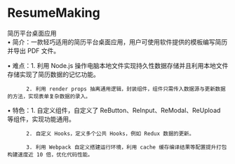 # ResumeMaking
简历平台桌面应用   
 •  简介：一款轻巧适用的简历平台桌面应用，用户可使用软件提供的模板编写简历并导出 PDF 文件。

 •  难点：1. 利用 Node.js 操作电脑本地文件实现持久性数据存储并且利用本地文件存储实现了简历数据的记忆功能。

          2. 利用 render props 抽离通用逻辑，封装组件，组件只需传入数据源与更新数据的方法，实现表单复杂数据的录入。

 •  特色：1. 自定义组件，自定义了 ReButton、ReInput、ReModal、ReUpload 等组件，实现功能通用。

          2. 自定义 Hooks，定义多个公共 Hooks，例如 Redux 数据的更新。

          3. 利用 Webpack 自定义搭建运行环境，利用 cache 缓存编译结果等配置提升打包构建速度近 10 倍，优化代码性能。
